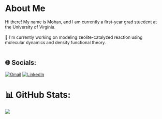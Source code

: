 # About Me
Hi there! My name is Mohan, and I am currently a first-year grad stuedent at the University of Virginia. <br/> <br/>
🔭 I'm currently working on modeling zeolite-catalyzed reaction using molecular dynamics and density functional theory. <br/> <br/>

## 🌐 Socials:
[![Gmail](https://img.shields.io/badge/Gmail-D14836?style=for-the-badge&logo=gmail&logoColor=white)](mailto:mjs7eek@virginia.edu)
[![LinkedIn](https://img.shields.io/badge/LinkedIn-%230077B5.svg?logo=linkedin&logoColor=white)](https://linkedin.com/in/mohan-shankar-1076a1264/) 


# 📊 GitHub Stats:
![](https://github-readme-stats.vercel.app/api/top-langs/?username=mohan-s1&theme=default&hide_border=false&include_all_commits=false&count_private=false&layout=compact)

<!-- Proudly created with GPRM ( https://gprm.itsvg.in ) -->
